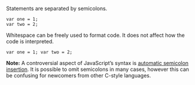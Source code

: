 Statements are separated by semicolons.

    var one = 1;
    var two = 2;

Whitespace can be freely used to format code. It does not affect how the code
is interpreted.

    var one = 1; var two = 2;

**Note:** A controversial aspect of JavaScript’s syntax is
[automatic semicolon insertion](http://inimino.org/~inimino/blog/javascript_semicolons).
It is possible to omit semicolons in many cases, however this can be confusing
for newcomers from other C-style languages.
